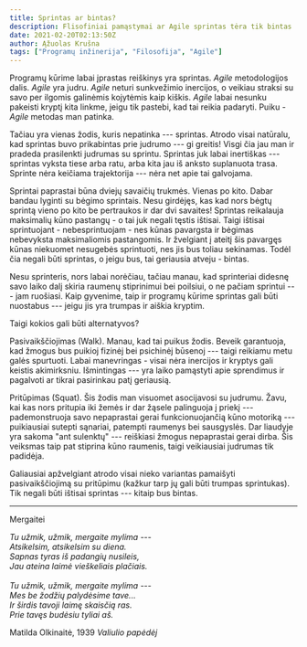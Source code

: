 ```yaml
---
title: Sprintas ar bintas?
description: Flisofiniai pamąstymai ar Agile sprintas tėra tik bintas
date: 2021-02-20T02:13:50Z
author: Ąžuolas Krušna
tags: ["Programų inžinerija", "Filosofija", "Agile"]
---
```


Programų kūrime labai įprastas reiškinys yra sprintas. *Agile* metodologijos dalis. *Agile* yra judru. *Agile* neturi sunkvežimio inercijos, o veikiau straksi su savo per ilgomis galinėmis kojytėmis kaip kiškis. *Agile* labai nesunku pakeisti kryptį kita linkme, jeigu tik pastebi, kad tai reikia padaryti. Puiku - *Agile* metodas man patinka.

Tačiau yra vienas žodis, kuris nepatinka --- sprintas. Atrodo visai natūralu, kad sprintas buvo prikabintas prie judrumo --- gi greitis! Visgi čia jau man ir pradeda prasilenkti judrumas su sprintu. Sprintas juk labai inertiškas --- sprintas vyksta tiese arba ratu, arba kita jau iš anksto suplanuota trasa. Sprinte nėra keičiama trajektorija --- nėra net apie tai galvojama.

Sprintai paprastai būna dviejų savaičių trukmės. Vienas po kito. Dabar bandau lyginti su bėgimo sprintais. Nesu girdėjęs, kas kad nors bėgtų sprintą vieno po kito be pertraukos ir dar dvi savaites! Sprintas reikalauja maksimalių kūno pastangų - o tai juk negali tęstis ištisai. Taigi ištisai sprintuojant - nebesprintuojam - nes kūnas pavargsta ir bėgimas nebevyksta maksimaliomis pastangomis. Ir žvelgiant į ateitį šis pavargęs kūnas niekuomet nesugebės sprintuoti, nes jis bus toliau sekinamas. Todėl čia negali būti sprintas, o jeigu bus, tai geriausia atveju - bintas.

Nesu sprinteris, nors labai norėčiau, tačiau manau, kad sprinteriai didesnę savo laiko dalį skiria raumenų stiprinimui bei poilsiui, o ne pačiam sprintui --- jam ruošiasi. Kaip gyvenime, taip ir programų kūrime sprintas gali būti nuostabus --- jeigu jis yra trumpas ir aiškia kryptim.

Taigi kokios gali būti alternatyvos?

Pasivaikščiojimas (Walk). Manau, kad tai puikus žodis. Beveik garantuoja, kad žmogus bus puikioj fizinėj bei psichinėj būsenoj --- taigi reikiamu metu galės spurtuoti. Labai manevringas - visai nėra inercijos ir kryptys gali keistis akimirksniu. Išmintingas --- yra laiko pamąstyti apie sprendimus ir pagalvoti ar tikrai pasirinkau patį geriausią.

Pritūpimas (Squat). Šis žodis man visuomet asocijavosi su judrumu. Žavu, kai kas nors pritupia iki žemės ir dar žąsele palinguoja į priekį --- pademonstruoja savo nepaprastai gerai funkcionuojančią kūno motoriką --- puikiausiai sutepti sąnariai, patempti raumenys bei sausgyslės. Dar liaudyje yra sakoma "ant sulenktų" --- reiškiasi žmogus nepaprastai gerai dirba. Šis veiksmas taip pat stiprina kūno raumenis, taigi veikiausiai judrumas tik padidėja.

Galiausiai apžvelgiant atrodo visai nieko variantas pamaišyti pasivaikščiojimą su pritūpimu (kažkur tarp jų gali būti trumpas sprintukas). Tik negali būti ištisai sprintas --- kitaip bus bintas.

---

Mergaitei

*Tu užmik, užmik, mergaite mylima ---\
Atsikelsim, atsikelsim su diena.\
Sapnas tyras iš padangių nusileis,\
Jau ateina laimė vieškeliais plačiais.
\
\
Tu užmik, užmik, mergaite mylima ---\
Mes be žodžių palydėsime tave...\
Ir širdis tavoji laimę skaisčią ras.\
Prie tavęs budėsiu tyliai aš.*

Matilda Olkinaitė, 1939 *Valiulio papėdėj*


